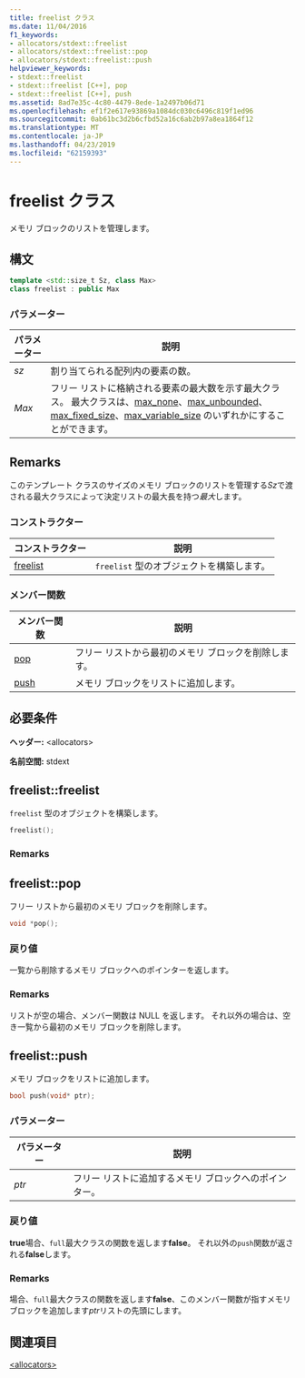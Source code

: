 ```yaml
---
title: freelist クラス
ms.date: 11/04/2016
f1_keywords:
- allocators/stdext::freelist
- allocators/stdext::freelist::pop
- allocators/stdext::freelist::push
helpviewer_keywords:
- stdext::freelist
- stdext::freelist [C++], pop
- stdext::freelist [C++], push
ms.assetid: 8ad7e35c-4c80-4479-8ede-1a2497b06d71
ms.openlocfilehash: ef1f2e617e93869a1084dc030c6496c819f1ed96
ms.sourcegitcommit: 0ab61bc3d2b6cfbd52a16c6ab2b97a8ea1864f12
ms.translationtype: MT
ms.contentlocale: ja-JP
ms.lasthandoff: 04/23/2019
ms.locfileid: "62159393"
---
```

# <a name="freelist-class"></a>freelist クラス

メモリ ブロックのリストを管理します。

## <a name="syntax"></a>構文

```cpp
template <std::size_t Sz, class Max>
class freelist : public Max
```

### <a name="parameters"></a>パラメーター

|パラメーター|説明|
|---------------|-----------------|
|*sz*|割り当てられる配列内の要素の数。|
|*Max*|フリー リストに格納される要素の最大数を示す最大クラス。 最大クラスは、[max_none](../standard-library/max-none-class.md)、[max_unbounded](../standard-library/max-unbounded-class.md)、[max_fixed_size](../standard-library/max-fixed-size-class.md)、[max_variable_size](../standard-library/max-variable-size-class.md) のいずれかにすることができます。|

## <a name="remarks"></a>Remarks

このテンプレート クラスのサイズのメモリ ブロックのリストを管理する*Sz*で渡される最大クラスによって決定リストの最大長を持つ*最大*します。

### <a name="constructors"></a>コンストラクター

|コンストラクター|説明|
|-|-|
|[freelist](#freelist)|`freelist` 型のオブジェクトを構築します。|

### <a name="member-functions"></a>メンバー関数

|メンバー関数|説明|
|-|-|
|[pop](#pop)|フリー リストから最初のメモリ ブロックを削除します。|
|[push](#push)|メモリ ブロックをリストに追加します。|

## <a name="requirements"></a>必要条件

**ヘッダー:** \<allocators>

**名前空間:** stdext

## <a name="freelist"></a>  freelist::freelist

`freelist` 型のオブジェクトを構築します。

```cpp
freelist();
```

### <a name="remarks"></a>Remarks

## <a name="pop"></a>  freelist::pop

フリー リストから最初のメモリ ブロックを削除します。

```cpp
void *pop();
```

### <a name="return-value"></a>戻り値

一覧から削除するメモリ ブロックへのポインターを返します。

### <a name="remarks"></a>Remarks

リストが空の場合、メンバー関数は NULL を返します。 それ以外の場合は、空き一覧から最初のメモリ ブロックを削除します。

## <a name="push"></a>  freelist::push

メモリ ブロックをリストに追加します。

```cpp
bool push(void* ptr);
```

### <a name="parameters"></a>パラメーター

|パラメーター|説明|
|---------------|-----------------|
|*ptr*|フリー リストに追加するメモリ ブロックへのポインター。|

### <a name="return-value"></a>戻り値

**true**場合、`full`最大クラスの関数を返します**false**。 それ以外の`push`関数が返される**false**します。

### <a name="remarks"></a>Remarks

場合、`full`最大クラスの関数を返します**false**、このメンバー関数が指すメモリ ブロックを追加します*ptr*リストの先頭にします。

## <a name="see-also"></a>関連項目

[\<allocators>](../standard-library/allocators-header.md)<br/>
